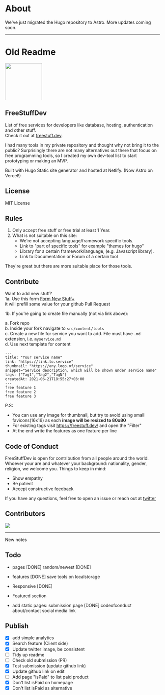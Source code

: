 # About
We've just migrated the Hugo repository to Astro. More updates coming soon.

---

# Old Readme

<img src="https://i.ibb.co/ZHwQF1b/Screen-Shot-2022-09-23-at-15-50-49-removebg-preview.png" width="120px"/>


## FreeStuffDev
List of free services for developers like database, hosting, authentication and other stuff.  
Check it out at [freestuff.dev](https://freestuff.dev). 

I had many tools in my private repository and thought why not bring it to the public?
Surprisingly there are not many alternatives out there that focus on free programming tools, so I created my own dev-tool list to start prototyping or making an MVP.


Built with Hugo Static site generator and hosted at Netlify. (Now Astro on Vercel!)

## License
MIT License

## Rules
1. Only accept free stuff or free trial at least 1 Year.
2. What is not suitable on this site:   
   - We're not accepting language/framework specific tools. 
   - Link to "part of specific tools" for example "themes for hugo"
   - Library for a certain framework/language, (e.g. Javascript library). 
   - Link to Documentation or Forum of a certain tool

They're great but there are more suitable place for those tools. 

## Contribute
Want to add new stuff?   
1a. Use this form
[Form New Stuff+](https://freestuff.dev/submit)  
it will prefill some value for your github Pull Request

1b. If you're going to create file manually (not via link above):

a. Fork repo  
b. Inside your fork navigate to `src/content/tools`  
c. Create a new file for service you want to add. File must have `.md` extension, i.e. `myservice.md`  
d. Use next template for content

```
---
title: "Your service name"
link: "https://link.to.service"
thumbnail: "https://any.logo.of/service"
snippet="Service description, which will be shown under service name"
tags: ["Tag1","Tag2","TagN"]
createdAt: 2021-06-21T18:55:27+03:00
---
free feature 1
free feature 2
free feature 3
```

P.S:

- You can use any image for thumbnail, but try to avoid using small favicons(16x16) as each **image will be resized to 80x80**
- For existing tags visit https://freestuff.dev/ and open the "Filter"
- At the end write the features as one feature per line

## Code of Conduct
FreeStuffDev is open for contribution from all people around the world. Whoever your are and whatever your background: nationality, gender, religion, we welcome you. Things to keep in mind:
- Show empathy
- Be patient
- Accept constructive feedback

If you have any questions, feel free to open an issue or reach out at [twitter](https://twitter.com/hilmanski)

## Contributors
<a href="https://github.com/hilmanski/freeStuffDev/graphs/contributors">
  <img src="https://contrib.rocks/image?repo=hilmanski/freeStuffDev" />
</a>


--- 

New notes

## Todo

- pages [DONE]
random/newest [DONE]

- features [DONE]
save tools on localstorage

- Responsive [DONE]

- Featured section

- add static pages:
submission page [DONE]
codeofconduct
about/contact
social media link


## Publish
- [X] add simple analytics
- [X] Search feature (Client side)
- [X] Update twitter image, be consistent
- [ ] Tidy up readme
- [ ] Check old submission (PR)
- [X] Test submission (update github link)
- [X] Update github link on edit
- [ ] Add page "isPaid" to list paid product
- [X] Don't list isPaid on homepage
- [X] Don't list isPaid as alternative
